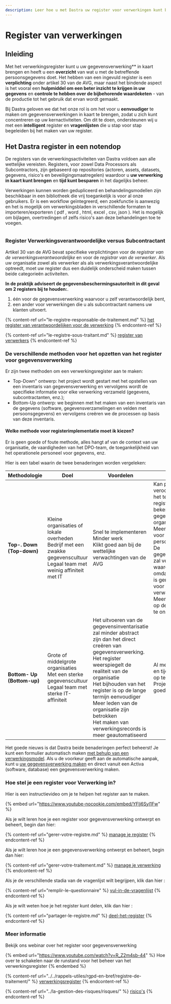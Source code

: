 ```yaml
---
description: Leer hoe u met Dastra uw register voor verwerkingen kunt bewerken.
---
```


# Register van verwerkingen

## Inleiding

Met het verwerkingsregister kunt u uw gegevensverwerking\*\* in kaart brengen en heeft u een **overzicht** van wat u met de betreffende persoonsgegevens doet. Het hebben van een ingevuld register is een **verplichting** onder artikel 30 van de AVG, maar naast het bindende aspect is het vooral een **hulpmiddel om een beter inzicht te krijgen in uw gegevens** en **controle te hebben over de bijbehorende waardeketen** - van de productie tot het gebruik dat ervan wordt gemaakt.

Bij Dastra geloven we dat het onze rol is om het voor u **eenvoudiger** te maken om gegevensverwerkingen in kaart te brengen, zodat u zich kunt concentreren op uw kernactiviteiten. Om dit te doen, ondersteunen wij u met een **intelligent** register en **vragenlijsten** die u stap voor stap begeleiden bij het maken van uw register.

## Het Dastra register in een notendop

De registers van de verwerkingsactiviteiten van Dastra voldoen aan alle wettelijke vereisten. Registers, voor zowel Data Processors als Subcontractors, zijn gebaseerd op repositories (actoren, assets, datasets, gegevens, risico's en beveiligingsmaatregelen) waardoor u **uw verwerking in kaart kunt brengen** en **tijd kunt besparen** in het dagelijks beheer.

Verwerkingen kunnen worden gedupliceerd en behandelingsmodellen zijn beschikbaar in een bibliotheek die vrij toegankelijk is voor al onze gebruikers. Er is een workflow geïntegreerd, een zoekfunctie is aanwezig en het is mogelijk om verwerkingsbladen in verschillende formaten te importeren/exporteren ( pdf , word , html, excel , csv, json ). Het is mogelijk om bijlagen, overtredingen of zelfs risico's aan deze behandelingen toe te voegen.

<figure><img src="../../.gitbook/assets/Screenshot%202023-01-24%20at%2015.11.37.png" alt=""><figcaption></figcaption></figure>

### Register Verwerkingsverantwoordelijke versus Subcontractant

Artikel 30 van de AVG bevat specifieke verplichtingen voor de _registrar van de verwerkingsverantwoordelijke_ en voor de _registrar van de verwerker_. Als uw organisatie zowel als verwerker als als verwerkingsverantwoordelijke optreedt, moet uw register dus een duidelijk onderscheid maken tussen beide categorieën activiteiten.

**In de praktijk adviseert de gegevensbeschermingsautoriteit in dit geval om 2 registers bij te houden:**.

1. één voor de gegevensverwerking waarvoor u zelf verantwoordelijk bent,
2. een ander voor verwerkingen die u als subcontractant namens uw klanten uitvoert.

{% content-ref url="le-registre-responsable-de-traitement.md" %}
[het register van verantwoordelijken voor de verwerking](le-registre-responsable-de-traitement.md)
{% endcontent-ref %}

{% content-ref url="le-registre-sous-traitant.md" %}
[register van verwerkers](editer-le-registre/le-registre-sous-traitant.md)
{% endcontent-ref %}

### De verschillende methoden voor het opzetten van het register voor gegevensverwerking

Er zijn twee methoden om een verwerkingsregister aan te maken:

* Top-Down" ontwerp: het project wordt gestart met het opstellen van een inventaris van gegevensverwerking en vervolgens wordt de specifieke informatie voor elke verwerking verzameld (gegevens, subcontractanten, enz.);
* Bottom-Up ontwerp: we beginnen met het maken van een inventaris van de gegevens (software, gegevensverzamelingen en velden met persoonsgegevens) en vervolgens creëren we de processen op basis van deze inventaris.

#### Welke methode voor registerimplementatie moet ik kiezen?

Er is geen goede of foute methode, alles hangt af van de context van uw organisatie, de vaardigheden van het DPO-team, de toegankelijkheid van het operationele personeel voor gegevens, enz.

Hier is een tabel waarin de twee benaderingen worden vergeleken:

<table><thead><tr><th width="129">Methodologie</th><th width="178">Doel</th><th>Voordelen</th><th>Achteraf</th></tr></thead><tbody><tr><td><strong>Top-. Down (Top-down)</strong></td><td>Kleine organisaties of lokale overheden<br>Bedrijf met een zwakke gegevenscultuur<br>Legaal team met weinig affiniteit met IT</td><td>Snel te implementeren<br>Minder werk<br>Klikt goed aan bij de wettelijke verwachtingen van de AVG<br></td><td>Kan problemen veroorzaken als het team dat het register opstelt niet bekend is met de gegevens van de organisatie<br>Meer belastend voor operationeel personeel<br>De gegevensinventaris zal veel minder waardevol zijn omdat deze alleen is gemodelleerd voor wettelijke verwachtingen<br>Meer complex om op de lange termijn te onderhouden<br></td></tr><tr><td><strong>Bottom- Up (Bottom-up)</strong></td><td>Grote of middelgrote organisaties<br>Met een sterke gegevenscultuur<br>Legaal team met sterke IT-affiniteit</td><td>Het uitvoeren van de gegevensinventarisatie zal minder abstract zijn dan het direct creëren van gegevensverwerking.<br>Het register weerspiegelt de realiteit van de organisatie<br>Het bijhouden van het register is op de lange termijn eenvoudiger<br>Meer leden van de organisatie zijn betrokken<br>Het maken van verwerkingsrecords is meer geautomatiseerd</td><td>Al met al moeilijker en tijdrovender om op te zetten<br>Project vereist goede governance</td></tr></tbody></table>

Het goede nieuws is dat Dastra beide benaderingen perfect beheerst! Je kunt een formulier automatisch maken [met behulp van een verwerkingsmodel](use-a-processing-model.md). Als u de voorkeur geeft aan de automatische aanpak, kunt u [uw gegevensverwerking maken](../cartography/) en direct vanuit een Activa (software, database) een gegevensverwerking maken.

### Hoe stel je een register voor Verwerking in?

Hier is een instructievideo om je te helpen het register aan te maken.

{% embed url="https://www.youtube-nocookie.com/embed/YFIj6Syl1Fw" %}

Als je wilt leren hoe je een register voor gegevensverwerking ontwerpt en beheert, begin dan hier:

{% content-ref url="gerer-votre-registre.md" %}
[manage je register](gerer-votre-registre.md)
{% endcontent-ref %}

Als je wilt leren hoe je een gegevensverwerking ontwerpt en beheert, begin dan hier:

{% content-ref url="gerer-votre-traitement.md" %}
[manage je verwerking](gerer-votre-traitement.md)
{% endcontent-ref %}

Als je de verschillende stadia van de vragenlijst wilt begrijpen, klik dan hier :

{% content-ref url="remplir-le-questionnaire" %}
[vul-in-de-vragenlijst](remplir-le-questionnaire/README.md)
{% endcontent-ref %}

Als je wilt weten hoe je het register kunt delen, klik dan hier :

{% content-ref url="partager-le-registre.md" %}
[deel-het-register](partager-le-registre.md)
{% endcontent-ref %}

### Meer informatie

Bekijk ons webinar over het register voor gegevensverwerking

{% embed url="https://www.youtube.com/watch?v=R_Z2m4sb-44" %}
Hoe over te schakelen naar de runstand voor het beheer van het verwerkingsregister
{% endembed %}

{% content-ref url="../../rappels-utiles/rgpd-en-bref/registre-de-traitement/" %}
[verwerkingsregister](../../rappels-utiles/rgpd-en-bref/registre-de-traitement.md)
{% endcontent-ref %}

{% content-ref url="../la-gestion-des-risques/risques/" %}
[risico's](../la-gestion-des-risques/risques.md)
{% endcontent-ref %}
